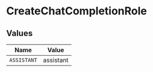 # CreateChatCompletionRole


## Values

| Name        | Value       |
| ----------- | ----------- |
| `ASSISTANT` | assistant   |
